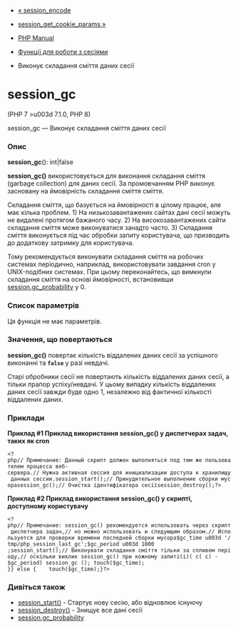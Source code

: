 - [« session_encode](function.session-encode.md)
- [session_get_cookie_params
»](function.session-get-cookie-params.md)

- [PHP Manual](index.md)
- [Функції для роботи з сесіями](ref.session.md)
- Виконує складання сміття даних сесії

# session_gc

(PHP 7 \>u003d 7.1.0, PHP 8)

session_gc — Виконує складання сміття даних сесії

### Опис

**session_gc**(): int\|false

**session_gc()** використовується для виконання складання сміття (garbage
collection) для даних сесії. За промовчанням PHP виконує засновану на
ймовірність складання сміття сміття.

Складання сміття, що базується на ймовірності в цілому працює, але має
кілька проблем. 1) На низькозавантажених сайтах дані сесії можуть
не видалені протягом бажаного часу. 2) На високозавантажених
сайти складання сміття може виконуватися занадто часто. 3) Складання сміття
виконується під час обробки запиту користувача, що призводить до
додаткову затримку для користувача.

Тому рекомендується виконувати складання сміття на робочих системах
періодично, наприклад, використовувати завдання cron у UNIX-подібних
системах. При цьому переконайтесь, що вимкнули складання сміття на основі
ймовірності, встановивши
[session.gc_probability](session.configuration.md#ini.session.gc-probability)
у 0.

### Список параметрів

Ця функція не має параметрів.

### Значення, що повертаються

**session_gc()** повертає кількість віддалених даних сесії за успішного
виконанні та **`false`** у разі невдачі.

Старі обробники сесії не повертають кількість віддалених даних сесії, а
тільки прапор успіху/невдачі. У цьому випадку кількість віддалених даних сесії
завжди буде одно 1, незалежно від фактичної кількості віддалених
даних.

### Приклади

**Приклад #1 Приклад використання **session_gc()** у диспетчерах задач,
таких як cron**

` <?php// Примечание: Данный скрипт должен выполняться под тем же пользователем процесса веб-сервера.// Нужна активная сессия для инициализации доступа к хранилищу данных сессии.session_start();// Принудительное выполнение сборки мусораsession_gc();// Очистка ідентифікатора сесіїsession_destroy();?> `

**Приклад #2 Приклад використання **session_gc()** у скрипті, доступному
користувачу**

` <?php// Примечание: session_gc() рекомендуется использовать через скрипт диспетчера задач,// но можно использовать и следующим образом.// Используется для проверки времени последней сборки мусора$gc_time u003d '/tmp/php_session_last_gc';$gc_period u003d 1800 ;session_start();// Виконувати складання сміття тільки за спливом періоду,// оскільки виклик session_gc() при кожному запиті(і)( c( c) - $gc_period) session_gc (); touch($gc_time); }} else {    touch($gc_time);}?> `

### Дивіться також

- [session_start()](function.session-start.md) - Стартує нову
сесію, або відновлює існуючу
- [session_destroy()](function.session-destroy.md) - Знищує все
дані сесії
- [session.gc_probability](session.configuration.md#ini.session.gc-probability)
